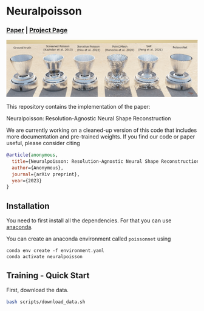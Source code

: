 # Neuralpoisson

### [**Paper**](https://arxiv.org/abs/2308.01766) | [**Project Page**](https://juliushege.com/poissonnet/)

![](./media/figure_benchmark.png)

This repository contains the implementation of the paper:

Neuralpoisson: Resolution-Agnostic Neural Shape Reconstruction

We are currently working on a cleaned-up version of this code that includes more documentation and pre-trained weights. If you find our code or paper useful, please consider citing
```bibtex
@article{anonymous,
  title={Neuralpoisson: Resolution-Agnostic Neural Shape Reconstruction},
  author={Anonymous},
  journal={arXiv preprint},
  year={2023}
}
```


## Installation

You need to first install all the dependencies. For that you can use [anaconda](https://www.anaconda.com/). 

You can create an anaconda environment called `poissonnet` using
```
conda env create -f environment.yaml
conda activate neuralpoisson
```

## Training - Quick Start

First, download the data. 

```bash
bash scripts/download_data.sh
```
